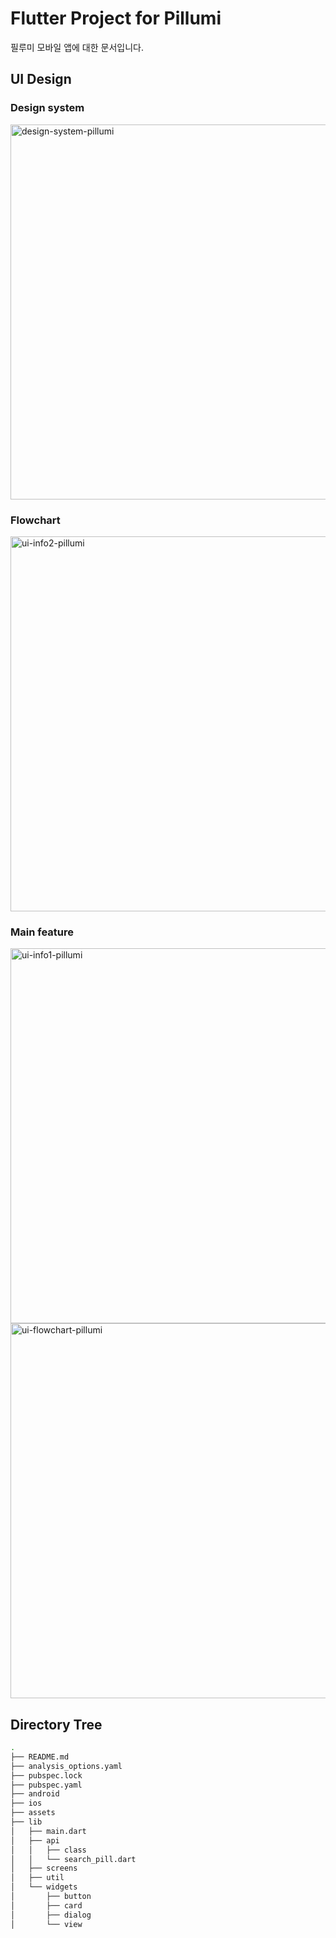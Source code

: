 # Flutter Project for Pillumi

필루미 모바일 앱에 대한 문서입니다.

## UI Design
### Design system
<img width="600" alt="design-system-pillumi" src="https://user-images.githubusercontent.com/57142322/202423464-005c5426-5889-49de-a634-c5ba7452f0b0.png">


### Flowchart
<img width="600" alt="ui-info2-pillumi" src="https://user-images.githubusercontent.com/57142322/202419827-4b1ec990-7f18-4651-afc0-5f8a90fe5a8c.png">

### Main feature
<img width="600" alt="ui-info1-pillumi" src="https://user-images.githubusercontent.com/57142322/202419834-2b2778ef-afa6-40cc-bda9-eef66c5bb15a.png">  
<img width="600" alt="ui-flowchart-pillumi" src="https://user-images.githubusercontent.com/57142322/202419839-aaddff93-fbca-4b12-b047-32390caf2f9c.png">

## Directory Tree
```bash
.
├── README.md
├── analysis_options.yaml
├── pubspec.lock
├── pubspec.yaml
├── android
├── ios
├── assets
├── lib
│   ├── main.dart
│   ├── api
│   │   ├── class
│   │   └── search_pill.dart
│   ├── screens
│   ├── util
│   └── widgets
│       ├── button
│       ├── card
│       ├── dialog
│       └── view
``` 
